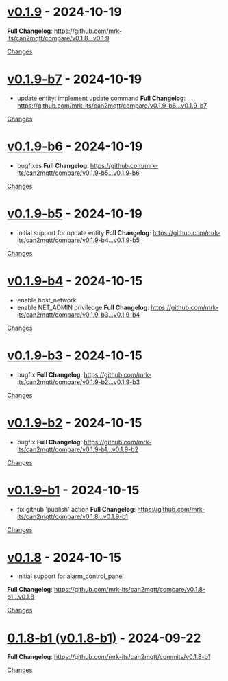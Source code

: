 <a id="v0.1.9"></a>
# [v0.1.9](https://github.com/mrk-its/can2mqtt/releases/tag/v0.1.9) - 2024-10-19

**Full Changelog**: https://github.com/mrk-its/can2mqtt/compare/v0.1.8...v0.1.9

[Changes][v0.1.9]


<a id="v0.1.9-b7"></a>
# [v0.1.9-b7](https://github.com/mrk-its/can2mqtt/releases/tag/v0.1.9-b7) - 2024-10-19

- update entity: implement update command
**Full Changelog**: https://github.com/mrk-its/can2mqtt/compare/v0.1.9-b6...v0.1.9-b7

[Changes][v0.1.9-b7]


<a id="v0.1.9-b6"></a>
# [v0.1.9-b6](https://github.com/mrk-its/can2mqtt/releases/tag/v0.1.9-b6) - 2024-10-19

- bugfixes
**Full Changelog**: https://github.com/mrk-its/can2mqtt/compare/v0.1.9-b5...v0.1.9-b6

[Changes][v0.1.9-b6]


<a id="v0.1.9-b5"></a>
# [v0.1.9-b5](https://github.com/mrk-its/can2mqtt/releases/tag/v0.1.9-b5) - 2024-10-19

* initial support for update entity
**Full Changelog**: https://github.com/mrk-its/can2mqtt/compare/v0.1.9-b4...v0.1.9-b5

[Changes][v0.1.9-b5]


<a id="v0.1.9-b4"></a>
# [v0.1.9-b4](https://github.com/mrk-its/can2mqtt/releases/tag/v0.1.9-b4) - 2024-10-15

* enable host_network
* enable NET_ADMIN priviledge
**Full Changelog**: https://github.com/mrk-its/can2mqtt/compare/v0.1.9-b3...v0.1.9-b4

[Changes][v0.1.9-b4]


<a id="v0.1.9-b3"></a>
# [v0.1.9-b3](https://github.com/mrk-its/can2mqtt/releases/tag/v0.1.9-b3) - 2024-10-15

* bugfix
**Full Changelog**: https://github.com/mrk-its/can2mqtt/compare/v0.1.9-b2...v0.1.9-b3

[Changes][v0.1.9-b3]


<a id="v0.1.9-b2"></a>
# [v0.1.9-b2](https://github.com/mrk-its/can2mqtt/releases/tag/v0.1.9-b2) - 2024-10-15

* bugfix
**Full Changelog**: https://github.com/mrk-its/can2mqtt/compare/v0.1.9-b1...v0.1.9-b2

[Changes][v0.1.9-b2]


<a id="v0.1.9-b1"></a>
# [v0.1.9-b1](https://github.com/mrk-its/can2mqtt/releases/tag/v0.1.9-b1) - 2024-10-15

* fix github 'publish' action
**Full Changelog**: https://github.com/mrk-its/can2mqtt/compare/v0.1.8...v0.1.9-b1

[Changes][v0.1.9-b1]


<a id="v0.1.8"></a>
# [v0.1.8](https://github.com/mrk-its/can2mqtt/releases/tag/v0.1.8) - 2024-10-15

* initial support for alarm_control_panel

**Full Changelog**: https://github.com/mrk-its/can2mqtt/compare/v0.1.8-b1...v0.1.8

[Changes][v0.1.8]


<a id="v0.1.8-b1"></a>
# [0.1.8-b1 (v0.1.8-b1)](https://github.com/mrk-its/can2mqtt/releases/tag/v0.1.8-b1) - 2024-09-22

**Full Changelog**: https://github.com/mrk-its/can2mqtt/commits/v0.1.8-b1

[Changes][v0.1.8-b1]


[v0.1.9]: https://github.com/mrk-its/can2mqtt/compare/v0.1.9-b7...v0.1.9
[v0.1.9-b7]: https://github.com/mrk-its/can2mqtt/compare/v0.1.9-b6...v0.1.9-b7
[v0.1.9-b6]: https://github.com/mrk-its/can2mqtt/compare/v0.1.9-b5...v0.1.9-b6
[v0.1.9-b5]: https://github.com/mrk-its/can2mqtt/compare/v0.1.9-b4...v0.1.9-b5
[v0.1.9-b4]: https://github.com/mrk-its/can2mqtt/compare/v0.1.9-b3...v0.1.9-b4
[v0.1.9-b3]: https://github.com/mrk-its/can2mqtt/compare/v0.1.9-b2...v0.1.9-b3
[v0.1.9-b2]: https://github.com/mrk-its/can2mqtt/compare/v0.1.9-b1...v0.1.9-b2
[v0.1.9-b1]: https://github.com/mrk-its/can2mqtt/compare/v0.1.8...v0.1.9-b1
[v0.1.8]: https://github.com/mrk-its/can2mqtt/compare/v0.1.8-b1...v0.1.8
[v0.1.8-b1]: https://github.com/mrk-its/can2mqtt/tree/v0.1.8-b1

<!-- Generated by https://github.com/rhysd/changelog-from-release v3.8.0 -->
